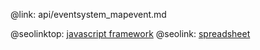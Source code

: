 @link: api/eventsystem_mapevent.md

@seolinktop: [javascript framework](https://webix.com)
@seolink: [spreadsheet](https://webix.com/spreadsheet/)